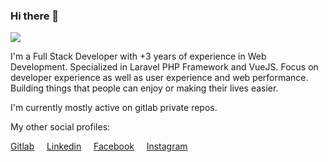 ### Hi there 👋

![](https://hitx.vercel.app/counter/?id=https://github.com/dodycode/dodycode&t=github%20views)

I'm a Full Stack Developer with +3 years of experience in Web Development. Specialized in Laravel PHP Framework and VueJS. Focus on developer experience as well as user experience and web performance. Building things that people can enjoy or making their lives easier.

I'm currently mostly active on gitlab private repos.

My other social profiles:

[Gitlab](https://gitlab.com/kirizu336) &nbsp; &nbsp; [Linkedin](https://www.linkedin.com/in/dodycode/) &nbsp; &nbsp; [Facebook](https://facebook.com/prasdody) &nbsp; &nbsp; [Instagram](https://www.instagram.com/__dodypras/)

<!-- <a href="https://github.com/dodycode?tab=repositories"><img alt="Dodycode Activity Graph" src="https://github-readme-stats.vercel.app/api/top-langs/?username=dodycode&theme=prussian&langs_count=6&layout=compact" /></a> -->

